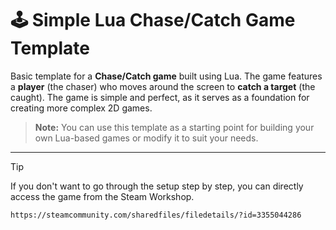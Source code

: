 # 🕹️ Simple Lua Chase/Catch Game Template

Basic template for a **Chase/Catch game** built using Lua. The game features a **player** (the chaser) who moves around the screen to **catch a target** (the caught). The game is simple and perfect, as it serves as a foundation for creating more complex 2D games.

> **Note:** You can use this template as a starting point for building your own Lua-based games or modify it to suit your needs.

---


> [!TIP]   
> If you don't want to go through the setup step by step, you can directly access the game from the Steam Workshop.
> 
> ```diff
> https://steamcommunity.com/sharedfiles/filedetails/?id=3355044286
> ```


